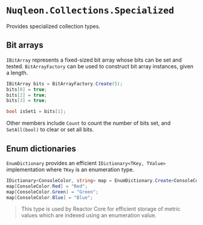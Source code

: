 # `Nuqleon.Collections.Specialized`

Provides specialized collection types.

## Bit arrays

`IBitArray` represents a fixed-sized bit array whose bits can be set and tested. `BitArrayFactory` can be used to construct bit array instances, given a length.

```csharp
IBitArray bits = BitArrayFactory.Create(5);
bits[0] = true;
bits[2] = true;
bits[3] = true;

bool isSet1 = bits[1];
```

Other members include `Count` to count the number of bits set, and `SetAll(bool)` to clear or set all bits.

## Enum dictionaries

`EnumDictionary` provides an efficient `IDictionary<TKey, TValue>` implementation where `TKey` is an enumeration type.

```csharp
IDictionary<ConsoleColor, string> map = EnumDictionary.Create<ConsoleColor, string>();
map[ConsoleColor.Red] = "Red";
map[ConsoleColor.Green] = "Green";
map[ConsoleColor.Blue] = "Blue";
```

> This type is used by Reactor Core for efficient storage of metric values which are indexed using an enumeration value.
